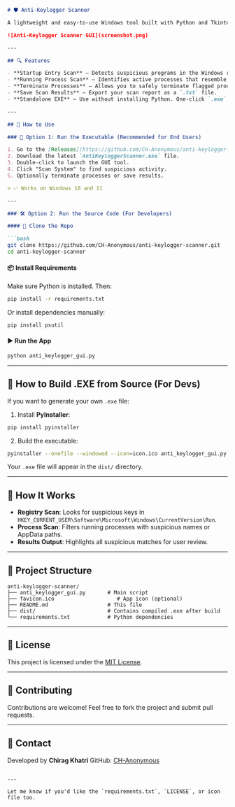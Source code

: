 ````markdown
# 🛡️ Anti-Keylogger Scanner

A lightweight and easy-to-use Windows tool built with Python and Tkinter to detect potential keyloggers running on your system.

![Anti-Keylogger Scanner GUI](screenshot.png)

---

## 🔍 Features

- **Startup Entry Scan** – Detects suspicious programs in the Windows registry's auto-run section.
- **Running Process Scan** – Identifies active processes that resemble common keyloggers.
- **Terminate Processes** – Allows you to safely terminate flagged processes.
- **Save Scan Results** – Export your scan report as a `.txt` file.
- **Standalone EXE** – Use without installing Python. One-click `.exe` available.

---

## 🚀 How to Use

### 🔧 Option 1: Run the Executable (Recommended for End Users)

1. Go to the [Releases](https://github.com/CH-Anonymous/anti-keylogger-scanner/releases) section.
2. Download the latest `AntiKeyloggerScanner.exe` file.
3. Double-click to launch the GUI tool.
4. Click "Scan System" to find suspicious activity.
5. Optionally terminate processes or save results.

> ✅ Works on Windows 10 and 11

---

### 🛠 Option 2: Run the Source Code (For Developers)

#### 🔗 Clone the Repo

```bash
git clone https://github.com/CH-Anonymous/anti-keylogger-scanner.git
cd anti-keylogger-scanner
````

#### 📦 Install Requirements

Make sure Python is installed. Then:

```bash
pip install -r requirements.txt
```

Or install dependencies manually:

```bash
pip install psutil
```

#### ▶️ Run the App

```bash
python anti_keylogger_gui.py
```

---

## 🛑 How to Build .EXE from Source (For Devs)

If you want to generate your own `.exe` file:

1. Install **PyInstaller**:

```bash
pip install pyinstaller
```

2. Build the executable:

```bash
pyinstaller --onefile --windowed --icon=icon.ico anti_keylogger_gui.py
```

Your `.exe` file will appear in the `dist/` directory.

---

## 🧠 How It Works

* **Registry Scan**: Looks for suspicious keys in `HKEY_CURRENT_USER\Software\Microsoft\Windows\CurrentVersion\Run`.
* **Process Scan**: Filters running processes with suspicious names or AppData paths.
* **Results Output**: Highlights all suspicious matches for user review.

---

## 📁 Project Structure

```
anti-keylogger-scanner/
├── anti_keylogger_gui.py       # Main script
├── favicon.ico                    # App icon (optional)
├── README.md                   # This file
├── dist/                       # Contains compiled .exe after build
└── requirements.txt            # Python dependencies
```

---

## 📄 License

This project is licensed under the [MIT License](LICENSE).

---

## 🤝 Contributing

Contributions are welcome! Feel free to fork the project and submit pull requests.

---

## 📧 Contact

Developed by **Chirag Khatri**
GitHub: [CH-Anonymous](https://github.com/CH-Anonymous)

```

---

Let me know if you'd like the `requirements.txt`, `LICENSE`, or icon file too.
```
